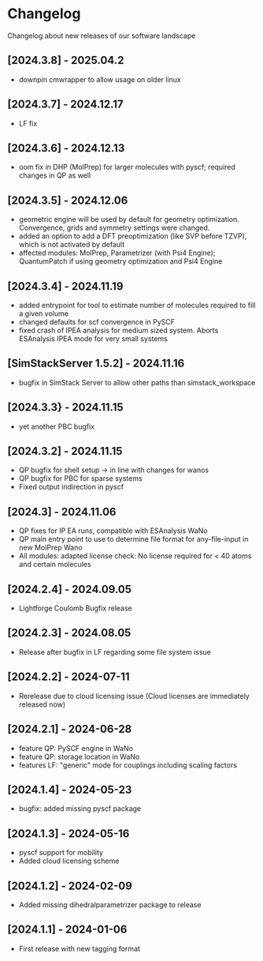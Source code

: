 # Changelog

Changelog about new releases of our software landscape 

## [2024.3.8] - 2025.04.2

- downpin cmwrapper to allow usage on older linux

## [2024.3.7] - 2024.12.17

- LF fix

## [2024.3.6] - 2024.12.13

- oom fix in DHP (MolPrep) for larger molecules with pyscf; required changes in QP as well

## [2024.3.5] - 2024.12.06

- geometric engine will be used by default for geometry optimization. Convergence, grids and symmetry settings were changed.
- added an option to add a DFT preoptimization (like SVP before TZVP), which is not activated by default
- affected modules: MolPrep, Parametrizer (with Psi4 Engine); QuantumPatch if using geometry optimization and Psi4 Engine

## [2024.3.4] - 2024.11.19

- added entrypoint for tool to estimate number of molecules required to fill a given volume
- changed defaults for scf convergence in PySCF
- fixed crash of IPEA analysis for medium sized system. Aborts ESAnalysis IPEA mode for very small systems

## [SimStackServer 1.5.2] - 2024.11.16

- bugfix in SimStack Server to allow other paths than simstack_workspace

## [2024.3.3} - 2024.11.15

- yet another PBC bugfix

## [2024.3.2] - 2024.11.15

- QP bugfix for shell setup -> in line with changes for wanos
- QP bugfix for PBC for sparse systems
- Fixed output indirection in pyscf

## [2024.3] - 2024.11.06

- QP fixes for IP EA runs, compatible with ESAnalysis WaNo
- QP main entry point to use to determine file format for any-file-input in new MolPrep Wano
- All modules: adapted license check: No license required for < 40 atoms and certain molecules

## [2024.2.4] - 2024.09.05

- Lightforge Coulomb Bugfix release

## [2024.2.3] - 2024.08.05

- Release after bugfix in LF regarding some file system issue

## [2024.2.2] - 2024-07-11

- Rerelease due to cloud licensing issue (Cloud licenses are immediately released now)

## [2024.2.1] - 2024-06-28

- feature QP: PySCF engine in WaNo
- feature QP: storage location in WaNo
- features LF: "generic" mode for couplings including scaling factors

## [2024.1.4] - 2024-05-23

- bugfix: added missing pyscf package

## [2024.1.3] - 2024-05-16

- pyscf support for mobility
- Added cloud licensing scheme

## [2024.1.2] - 2024-02-09

- Added missing dihedralparametrizer package to release

## [2024.1.1] - 2024-01-06

- First release with new tagging format

